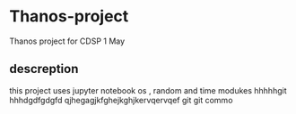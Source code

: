 # Thanos-project
Thanos project for CDSP 1 May

## descreption
this project uses jupyter notebook os , random and time modukes
hhhhhgit 
hhhdgdfgdgfd
qjhegagjkfghejkghjkervqervqef
git git commo

